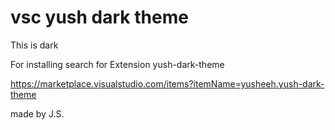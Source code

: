 # vsc yush dark theme

This is dark

For installing search for Extension yush-dark-theme

https://marketplace.visualstudio.com/items?itemName=yusheeh.yush-dark-theme

made by J.S.